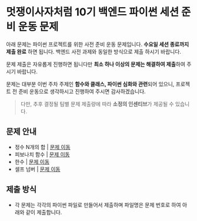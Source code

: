 # 멋쟁이사자처럼 10기 백엔드 파이썬 세션 준비 운동 문제



아래 문제는 파이썬 프로젝트를 위한 사전 준비 운동 문제입니다. **수요일 세션 종료까지 제출 완료** 하면 됩니다. 백엔드 사전 과제와 동일한 방식으로 제출 하시기 바랍니다.



문제 제출은 자유롭게 진행하면 됩니다만 **최소 하나 이상의 문제는 해결하여 제출**하여 주시기 바랍니다.



문제는 대부분 이번 주차 주제인 **함수와 클래스, 파이썬 심화와 관련**되어 있으니, 프로젝트 전 준비 운동으로 생각하시고 진행하여 주시면 감사하겠습니다.



> 다만, 추후 결정될 팀별 문제 제출량에 따라 **소정의 인센티브**가 제공될 수 있습니다.



## 문제 안내



- 정수 N개의 합 | [문제 이동](https://www.acmicpc.net/problem/15596)
- 피보나치 함수 | [문제 이동](https://www.acmicpc.net/problem/1003)
- 한수 | [문제 이동](https://www.acmicpc.net/problem/1065)
- 셀프 넘버 | [문제 이동](https://www.acmicpc.net/problem/4673)



## 제출 방식


- 각 문제는 각각의 파이썬 파일로 만들어서 제출하며 파일명은 문제 번호로 하여 아래와 같이 제출합니다.

![]()
